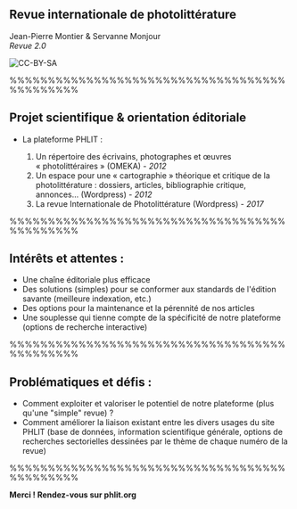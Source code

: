 <!-- .slide: data-background-image="img/image1.png" -->
<!-- .slide: class="hover"-->

## Revue internationale de photolittérature

Jean-Pierre Montier & Servanne Monjour
<br>
_Revue 2.0_


<!-- .element: style="font-size:1.4rem" -->

![CC-BY-SA](http://i.creativecommons.org/l/by-sa/4.0/88x31.png) <!-- .element: class="logo" -->

%%%%%%%%%%%%%%%%%%%%%%%%%%%%%%%%%%%%%%%%%%%%%

<!-- .slide: data-background-image="img/image1.png" data-background-size="contain"-->
<!-- .slide: class="hover"-->

## Projet scientifique & orientation éditoriale

* La plateforme PHLIT :

  1. Un répertoire des écrivains, photographes et œuvres « photolittéraires » (OMEKA) - *2012*
  2. Un espace pour une « cartographie » théorique et critique de la photolittérature : dossiers, articles, bibliographie critique, annonces... (Wordpress) - *2012*
  3. La revue Internationale de Photolittérature (Wordpress) - *2017*


%%%%%%%%%%%%%%%%%%%%%%%%%%%%%%%%%%%%%%%%%%%%%

<!-- .slide: data-background-image="img/image2.png" data-background-size="contain"-->
<!-- .slide: class="hover"-->

## Intérêts et attentes :

- Une chaîne éditoriale plus efficace
- Des solutions (simples) pour se conformer aux standards de l'édition savante (meilleure indexation, etc.)
- Des options pour la maintenance et la pérennité de nos articles
- Une souplesse qui tienne compte de la spécificité de notre plateforme (options de recherche interactive)

%%%%%%%%%%%%%%%%%%%%%%%%%%%%%%%%%%%%%%%%%%%%%
<!-- .slide: data-background-image="img/image3.png" data-background-size="contain" -->
<!-- .slide: class="hover"-->

## Problématiques et défis :

* Comment exploiter et valoriser le potentiel de notre plateforme (plus qu'une "simple" revue) ?
* Comment améliorer la liaison existant entre les divers usages du site PHLIT (base de données, information scientifique générale, options de recherches sectorielles dessinées par le thème de chaque numéro de la revue)



%%%%%%%%%%%%%%%%%%%%%%%%%%%%%%%%%%%%%%%%%%%%%

<!-- .slide: data-background-image="img/logo.jpg" data-background-size="contain"-->
<!-- .slide: class="hover"-->

**Merci ! Rendez-vous sur phlit.org**
